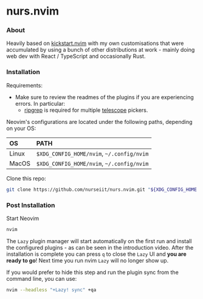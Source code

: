 # nurs.nvim

### About

Heavily based on [kickstart.nvim](https://github.com/nvim-lua/kickstart.nvim) with my own customisations that were accumulated by using a bunch of other distributions at work - mainly doing web dev with React / TypeScript and occasionally Rust.

### Installation

Requirements:

- Make sure to review the readmes of the plugins if you are experiencing errors. In particular:
  - [ripgrep](https://github.com/BurntSushi/ripgrep#installation) is required for multiple [telescope](https://github.com/nvim-telescope/telescope.nvim#suggested-dependencies) pickers.

Neovim's configurations are located under the following paths, depending on your OS:

| OS    | PATH                                      |
| :---- | :---------------------------------------- |
| Linux | `$XDG_CONFIG_HOME/nvim`, `~/.config/nvim` |
| MacOS | `$XDG_CONFIG_HOME/nvim`, `~/.config/nvim` |

Clone this repo:

```sh
git clone https://github.com/nurseiit/nurs.nvim.git "${XDG_CONFIG_HOME:-$HOME/.config}"/nvim
```

### Post Installation

Start Neovim

```sh
nvim
```

The `Lazy` plugin manager will start automatically on the first run and install the configured plugins - as can be seen in the introduction video. After the installation is complete you can press `q` to close the `Lazy` UI and **you are ready to go**! Next time you run nvim `Lazy` will no longer show up.

If you would prefer to hide this step and run the plugin sync from the command line, you can use:

```sh
nvim --headless "+Lazy! sync" +qa
```

